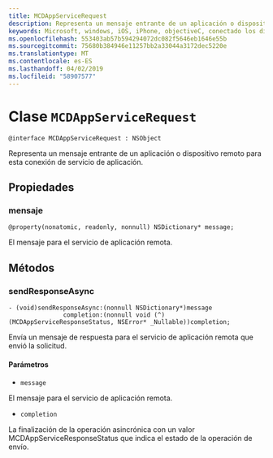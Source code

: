 ```yaml
---
title: MCDAppServiceRequest
description: Representa un mensaje entrante de un aplicación o dispositivo remoto para esta conexión de servicio de aplicación.
keywords: Microsoft, windows, iOS, iPhone, objectiveC, conectado los dispositivos, proyecto Roma
ms.openlocfilehash: 553403ab57b594294072dc082f5646eb1646e55b
ms.sourcegitcommit: 75680b384946e11257bb2a33044a3172dec5220e
ms.translationtype: MT
ms.contentlocale: es-ES
ms.lasthandoff: 04/02/2019
ms.locfileid: "58907577"
---
```

# <a name="class-mcdappservicerequest"></a>Clase `MCDAppServiceRequest`

```
@interface MCDAppServiceRequest : NSObject
```
Representa un mensaje entrante de un aplicación o dispositivo remoto para esta conexión de servicio de aplicación.

## <a name="properties"></a>Propiedades

### <a name="message"></a>mensaje 
`@property(nonatomic, readonly, nonnull) NSDictionary* message;`

El mensaje para el servicio de aplicación remota.

## <a name="methods"></a>Métodos

### <a name="sendresponseasync"></a>sendResponseAsync 
```
- (void)sendResponseAsync:(nonnull NSDictionary*)message
               completion:(nonnull void (^)(MCDAppServiceResponseStatus, NSError* _Nullable))completion;
```

Envía un mensaje de respuesta para el servicio de aplicación remota que envió la solicitud.

#### <a name="parameters"></a>Parámetros
* `message` 

El mensaje para el servicio de aplicación remota.

* `completion`     

La finalización de la operación asincrónica con un valor MCDAppServiceResponseStatus que indica el estado de la operación de envío.